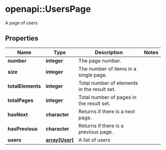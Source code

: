 # openapi::UsersPage

A page of users

## Properties
Name | Type | Description | Notes
------------ | ------------- | ------------- | -------------
**number** | **integer** | The page number. | 
**size** | **integer** | The number of items in a single page. | 
**totalElements** | **integer** | Total number of elements in the result set. | 
**totalPages** | **integer** | Total number of pages in the result set. | 
**hasNext** | **character** | Returns if there is a next page. | 
**hasPrevious** | **character** | Returns if there is a previous page. | 
**users** | [**array[User]**](User.md) | A list of users | 


